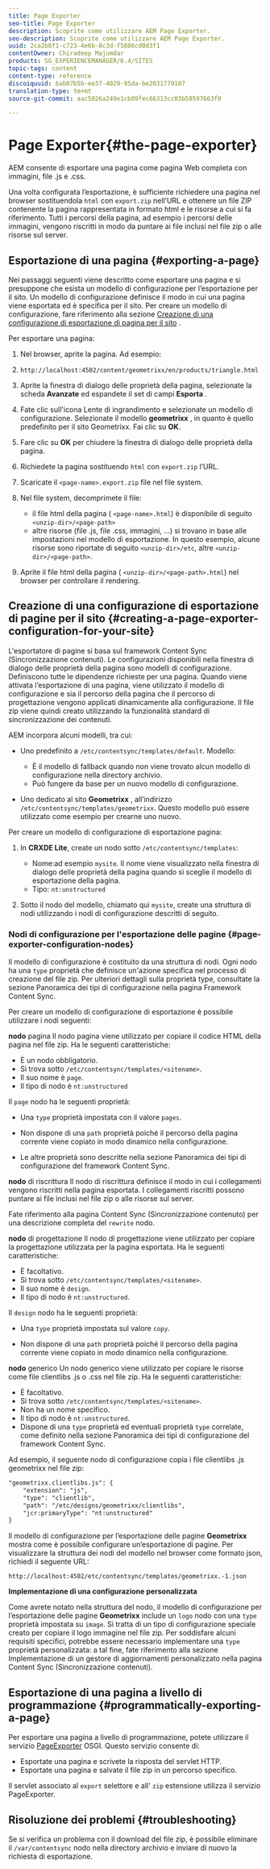 ```yaml
---
title: Page Exporter
seo-title: Page Exporter
description: Scoprite come utilizzare AEM Page Exporter.
seo-description: Scoprite come utilizzare AEM Page Exporter.
uuid: 2ca2b8f1-c723-4e6b-8c3d-f5886cd0d3f1
contentOwner: Chiradeep Majumdar
products: SG_EXPERIENCEMANAGER/6.4/SITES
topic-tags: content
content-type: reference
discoiquuid: 6ab07b5b-ee37-4029-95da-be2031779107
translation-type: tm+mt
source-git-commit: aac5026a249e1cb09fec66313cc03b58597663f0

---
```



# Page Exporter{#the-page-exporter}

AEM consente di esportare una pagina come pagina Web completa con immagini, file .js e .css.

Una volta configurata l’esportazione, è sufficiente richiedere una pagina nel browser sostituendola `html` con `export.zip` nell’URL e ottenere un file ZIP contenente la pagina rappresentata in formato html e le risorse a cui si fa riferimento. Tutti i percorsi della pagina, ad esempio i percorsi delle immagini, vengono riscritti in modo da puntare ai file inclusi nel file zip o alle risorse sul server.

## Esportazione di una pagina {#exporting-a-page}

Nei passaggi seguenti viene descritto come esportare una pagina e si presuppone che esista un modello di configurazione per l’esportazione per il sito. Un modello di configurazione definisce il modo in cui una pagina viene esportata ed è specifica per il sito. Per creare un modello di configurazione, fare riferimento alla sezione [Creazione di una configurazione di esportazione di pagina per il sito](#creating-a-page-exporter-configuration-for-your-site) .

Per esportare una pagina:

1. Nel browser, aprite la pagina. Ad esempio:
1. `http://localhost:4502/content/geometrixx/en/products/triangle.html`
1. Aprite la finestra di dialogo delle proprietà della pagina, selezionate la scheda **Avanzate** ed espandete il set di campi **Esporta** .

1. Fate clic sull&#39;icona Lente di ingrandimento e selezionate un modello di configurazione. Selezionate il modello **geometrixx** , in quanto è quello predefinito per il sito Geometrixx. Fai clic su **OK**. 

1. Fare clic su **OK** per chiudere la finestra di dialogo delle proprietà della pagina.
1. Richiedete la pagina sostituendo `html` con `export.zip` l’URL.

1. Scaricate il `<page-name>.export.zip` file nel file system.

1. Nel file system, decomprimete il file:

   * il file html della pagina ( `<page-name>.html`) è disponibile di seguito `<unzip-dir>/<page-path>`
   * altre risorse (file .js, file .css, immagini, ...) si trovano in base alle impostazioni nel modello di esportazione. In questo esempio, alcune risorse sono riportate di seguito `<unzip-dir>/etc`, altre `<unzip-dir>/<page-path>`.

1. Aprite il file html della pagina ( `<unzip-dir>/<page-path>.html`) nel browser per controllare il rendering.

## Creazione di una configurazione di esportazione di pagine per il sito {#creating-a-page-exporter-configuration-for-your-site}

L&#39;esportatore di pagine si basa sul framework Content Sync (Sincronizzazione contenuti). Le configurazioni disponibili nella finestra di dialogo delle proprietà della pagina sono modelli di configurazione. Definiscono tutte le dipendenze richieste per una pagina. Quando viene attivata l’esportazione di una pagina, viene utilizzato il modello di configurazione e sia il percorso della pagina che il percorso di progettazione vengono applicati dinamicamente alla configurazione. Il file zip viene quindi creato utilizzando la funzionalità standard di sincronizzazione dei contenuti.

AEM incorpora alcuni modelli, tra cui:

* Uno predefinito a `/etc/contentsync/templates/default`. Modello:

   * È il modello di fallback quando non viene trovato alcun modello di configurazione nella directory archivio.
   * Può fungere da base per un nuovo modello di configurazione.

* Uno dedicato al sito **Geometrixx** , all’indirizzo `/etc/contentsync/templates/geometrixx`. Questo modello può essere utilizzato come esempio per crearne uno nuovo.

Per creare un modello di configurazione di esportazione pagina:

1. In **CRXDE Lite**, create un nodo sotto `/etc/contentsync/templates`:

   * Nome:ad esempio `mysite`. Il nome viene visualizzato nella finestra di dialogo delle proprietà della pagina quando si sceglie il modello di esportazione della pagina.
   * Tipo: `nt:unstructured`

1. Sotto il nodo del modello, chiamato qui `mysite`, create una struttura di nodi utilizzando i nodi di configurazione descritti di seguito.

### Nodi di configurazione per l&#39;esportazione delle pagine {#page-exporter-configuration-nodes}

Il modello di configurazione è costituito da una struttura di nodi. Ogni nodo ha una `type` proprietà che definisce un&#39;azione specifica nel processo di creazione del file zip. Per ulteriori dettagli sulla proprietà type, consultate la sezione Panoramica dei tipi di configurazione nella pagina Framework Content Sync.

Per creare un modello di configurazione di esportazione è possibile utilizzare i nodi seguenti:

**nodo** pagina Il nodo pagina viene utilizzato per copiare il codice HTML della pagina nel file zip. Ha le seguenti caratteristiche:

* È un nodo obbligatorio.
* Si trova sotto `/etc/contentsync/templates/<sitename>`.
* Il suo nome è `page`.
* Il tipo di nodo è `nt:unstructured`

Il `page` nodo ha le seguenti proprietà:

* Una `type` proprietà impostata con il valore `pages`.

* Non dispone di una `path` proprietà poiché il percorso della pagina corrente viene copiato in modo dinamico nella configurazione.

* Le altre proprietà sono descritte nella sezione Panoramica dei tipi di configurazione del framework Content Sync.

**nodo** di riscrittura Il nodo di riscrittura definisce il modo in cui i collegamenti vengono riscritti nella pagina esportata. I collegamenti riscritti possono puntare ai file inclusi nel file zip o alle risorse sul server.

Fate riferimento alla pagina Content Sync (Sincronizzazione contenuto) per una descrizione completa del `rewrite` nodo.

**nodo** di progettazione Il nodo di progettazione viene utilizzato per copiare la progettazione utilizzata per la pagina esportata. Ha le seguenti caratteristiche:

* È facoltativo.
* Si trova sotto `/etc/contentsync/templates/<sitename>`.
* Il suo nome è `design`.
* Il tipo di nodo è `nt:unstructured`.

Il `design` nodo ha le seguenti proprietà:

* Una `type` proprietà impostata sul valore `copy`.

* Non dispone di una `path` proprietà poiché il percorso della pagina corrente viene copiato in modo dinamico nella configurazione.

**nodo** generico Un nodo generico viene utilizzato per copiare le risorse come file clientlibs .js o .css nel file zip. Ha le seguenti caratteristiche:

* È facoltativo.
* Si trova sotto `/etc/contentsync/templates/<sitename>`.
* Non ha un nome specifico.
* Il tipo di nodo è `nt:unstructured`.
* Dispone di una `type` proprietà ed eventuali proprietà `type` correlate, come definito nella sezione Panoramica dei tipi di configurazione del framework Content Sync.

Ad esempio, il seguente nodo di configurazione copia i file clientlibs .js geometrixx nel file zip:

```xml
"geometrixx.clientlibs.js": {
    "extension": "js",
    "type": "clientlib",
    "path": "/etc/designs/geometrixx/clientlibs",
    "jcr:primaryType": "nt:unstructured"
}
```

Il modello di configurazione per l’esportazione delle pagine **Geometrixx** mostra come è possibile configurare un’esportazione di pagine. Per visualizzare la struttura dei nodi del modello nel browser come formato json, richiedi il seguente URL:

`http://localhost:4502/etc/contentsync/templates/geometrixx.-1.json`

**Implementazione di una configurazione personalizzata**

Come avrete notato nella struttura del nodo, il modello di configurazione per l’esportazione delle pagine **Geometrixx** include un `logo` nodo con una `type` proprietà impostata su `image`. Si tratta di un tipo di configurazione speciale creato per copiare il logo immagine nel file zip. Per soddisfare alcuni requisiti specifici, potrebbe essere necessario implementare una `type` proprietà personalizzata: a tal fine, fate riferimento alla sezione Implementazione di un gestore di aggiornamenti personalizzato nella pagina Content Sync (Sincronizzazione contenuti).

## Esportazione di una pagina a livello di programmazione {#programmatically-exporting-a-page}

Per esportare una pagina a livello di programmazione, potete utilizzare il servizio [PageExporter](https://helpx.adobe.com/experience-manager/6-4/sites/developing/using/reference-materials/javadoc/index.html?com/day/cq/wcm/contentsync/PageExporter.html) OSGI. Questo servizio consente di:

* Esportate una pagina e scrivete la risposta del servlet HTTP.
* Esportate una pagina e salvate il file zip in un percorso specifico.

Il servlet associato al `export` selettore e all&#39; `zip` estensione utilizza il servizio PageExporter.

## Risoluzione dei problemi {#troubleshooting}

Se si verifica un problema con il download del file zip, è possibile eliminare il `/var/contentsync` nodo nella directory archivio e inviare di nuovo la richiesta di esportazione.

